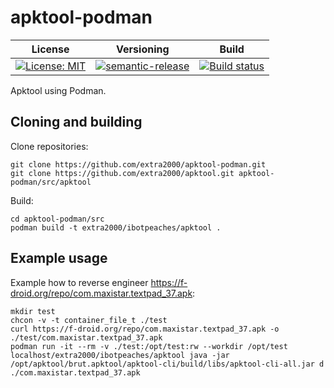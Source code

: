 # apktool-podman

| License | Versioning | Build |
| ------- | ---------- | ----- |
| [![License: MIT](https://img.shields.io/badge/License-MIT-yellow.svg)](https://opensource.org/licenses/MIT) | [![semantic-release](https://img.shields.io/badge/%20%20%F0%9F%93%A6%F0%9F%9A%80-semantic--release-e10079.svg)](https://github.com/semantic-release/semantic-release) | [![Build status](https://ci.appveyor.com/api/projects/status/hfk4iixa2jwg9o0y/branch/master?svg=true)](https://ci.appveyor.com/project/nikAizuddin/apktool-podman/branch/master) |

Apktool using Podman.


## Cloning and building

Clone repositories:
```
git clone https://github.com/extra2000/apktool-podman.git
git clone https://github.com/extra2000/apktool.git apktool-podman/src/apktool
```

Build:
```
cd apktool-podman/src
podman build -t extra2000/ibotpeaches/apktool .
```


## Example usage

Example how to reverse engineer https://f-droid.org/repo/com.maxistar.textpad_37.apk:
```
mkdir test
chcon -v -t container_file_t ./test
curl https://f-droid.org/repo/com.maxistar.textpad_37.apk -o ./test/com.maxistar.textpad_37.apk
podman run -it --rm -v ./test:/opt/test:rw --workdir /opt/test localhost/extra2000/ibotpeaches/apktool java -jar /opt/apktool/brut.apktool/apktool-cli/build/libs/apktool-cli-all.jar d ./com.maxistar.textpad_37.apk
```
